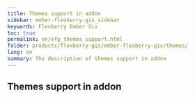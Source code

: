 ```yaml
---
title: Themes support in addon
sidebar: ember-flexberry-gis_sidebar
keywords: Flexberry Ember Gis
toc: true
permalink: en/efg_themes_support.html
folder: products/flexberry-gis/ember-flexberry-gis/themes/
lang: en
summary: The description of themes support in addon
---
```


## Themes support in addon
